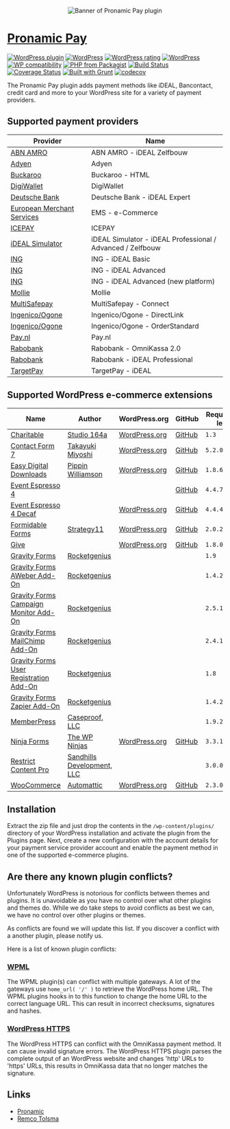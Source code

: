 <p align="center"><img src="/branding/banner-772x250.svg" alt="Banner of Pronamic Pay plugin"></p>

# [Pronamic Pay](https://www.pronamic.eu/plugins/pronamic-pay/)

[![WordPress plugin](https://img.shields.io/wordpress/plugin/v/pronamic-ideal.svg)](https://www.pronamic.eu/plugins/pronamic-pay/)
[![WordPress](https://img.shields.io/wordpress/plugin/dt/pronamic-ideal.svg)](https://www.pronamic.eu/plugins/pronamic-pay/)
[![WordPress rating](https://img.shields.io/wordpress/plugin/r/pronamic-ideal.svg)](https://www.pronamic.eu/plugins/pronamic-pay/)
[![WordPress](https://img.shields.io/wordpress/v/pronamic-ideal.svg)](https://www.pronamic.eu/plugins/pronamic-pay/)
[![WP compatibility](https://plugintests.com/plugins/pronamic-ideal/wp-badge.svg)](https://plugintests.com/plugins/pronamic-ideal/latest-report)
[![PHP from Packagist](https://img.shields.io/packagist/php-v/wp-pay/core.svg)]()
[![Build Status](https://travis-ci.org/pronamic/wp-pronamic-pay.svg?branch=develop)](https://travis-ci.org/pronamic/wp-pronamic-pay)
[![Coverage Status](https://coveralls.io/repos/github/pronamic/wp-pronamic-pay/badge.svg?branch=develop)](https://coveralls.io/github/pronamic/wp-pronamic-pay?branch=develop)
[![Built with Grunt](https://gruntjs.com/cdn/builtwith.svg)](http://gruntjs.com/)
[![codecov](https://codecov.io/gh/pronamic/wp-pronamic-pay/branch/develop/graph/badge.svg)](https://codecov.io/gh/pronamic/wp-pronamic-pay)

The Pronamic Pay plugin adds payment methods like iDEAL, Bancontact, credit card and more to your WordPress site for a variety of payment providers.


## Supported payment providers

| Provider | Name |
| -------- | ---- |
| [ABN AMRO](https://www.abnamro.nl/) | ABN AMRO - iDEAL Zelfbouw |
| [Adyen](https://www.adyen.com/) | Adyen |
| [Buckaroo](https://buckaroo.nl/) | Buckaroo - HTML |
| [DigiWallet](https://www.digiwallet.nl/) | DigiWallet |
| [Deutsche Bank](https://deutschebank.nl/) | Deutsche Bank - iDEAL Expert |
| [European Merchant Services](https://emspay.nl/) | EMS - e-Commerce |
| [ICEPAY](https://icepay.nl/) | ICEPAY |
| [iDEAL Simulator](https://www.ideal-simulator.nl/) | iDEAL Simulator - iDEAL Professional / Advanced / Zelfbouw |
| [ING](https://www.ing.nl/) | ING - iDEAL Basic |
| [ING](https://www.ing.nl/) | ING - iDEAL Advanced |
| [ING](https://www.ing.nl/) | ING - iDEAL Advanced (new platform) |
| [Mollie](https://www.mollie.nl/) | Mollie |
| [MultiSafepay](https://www.multisafepay.com/) | MultiSafepay - Connect |
| [Ingenico/Ogone](https://payment-services.ingenico.com/) | Ingenico/Ogone - DirectLink |
| [Ingenico/Ogone](https://payment-services.ingenico.com/) | Ingenico/Ogone - OrderStandard |
| [Pay.nl](https://www.pay.nl/) | Pay.nl |
| [Rabobank](https://www.rabobank.nl/) | Rabobank - OmniKassa 2.0 |
| [Rabobank](https://www.rabobank.nl/) | Rabobank - iDEAL Professional |
| [TargetPay](https://www.targetpay.com/) | TargetPay - iDEAL |


## Supported WordPress e-commerce extensions

| Name | Author | WordPress.org | GitHub | Requires at least | Tested up to |
| ---- | ------ | ------------- | ------ | ----------------- | ------------ |
| [Charitable](https://www.wpcharitable.com/) | [Studio 164a](https://www.164a.com/) | [WordPress.org](https://wordpress.org/plugins/charitable/) | [GitHub](https://github.com/Charitable/Charitable) | `1.3` | `1.7.0.11` |
| [Contact Form 7](https://contactform7.com/) | [Takayuki Miyoshi](https://ideasilo.wordpress.com/) | [WordPress.org](https://nl.wordpress.org/plugins/contact-form-7/) | [GitHub](https://github.com/takayukister/contact-form-7) | `5.2.0` | `5.7.6` |
| [Easy Digital Downloads](https://easydigitaldownloads.com/) | [Pippin Williamson](https://pippinsplugins.com/) | [WordPress.org](https://wordpress.org/plugins/easy-digital-downloads/) | [GitHub](https://github.com/easydigitaldownloads/Easy-Digital-Downloads) | `1.8.6` | `3.1.0.3` |
| [Event Espresso 4](https://eventespresso.com/) |  |  | [GitHub](https://github.com/eventespresso/event-espresso-core) | `4.4.7.p` | `4.10.8.p` |
| [Event Espresso 4 Decaf](https://eventespresso.com/) |  | [WordPress.org](https://wordpress.org/plugins/event-espresso-decaf/) | [GitHub](https://github.com/eventespresso/event-espresso-core) | `4.4.4.decaf` | `4.10.8.decaf` |
| [Formidable Forms](https://formidableforms.com/) | [Strategy11](https://strategy11.com/) | [WordPress.org](https://wordpress.org/plugins/formidable/) | [GitHub](https://github.com/Strategy11/formidable-forms) | `2.0.22` | `6.5.4` |
| [Give](https://givewp.com/) |  | [WordPress.org](https://wordpress.org/plugins/give/) | [GitHub](https://github.com/WordImpress/Give) | `1.8.0` | `2.27.0` |
| [Gravity Forms](https://www.gravityforms.com/) | [Rocketgenius](https://www.rocketgenius.com/) |  |  | `1.9` | `2.7.5` |
| [Gravity Forms AWeber Add-On](https://www.gravityforms.com/add-ons/aweber/) | [Rocketgenius](https://www.rocketgenius.com/) |  |  | `1.4.2` | `3.0` |
| [Gravity Forms Campaign Monitor Add-On](https://www.gravityforms.com/add-ons/campaign-monitor/) | [Rocketgenius](https://www.rocketgenius.com/) |  |  | `2.5.1` | `3.9.1` |
| [Gravity Forms MailChimp Add-On](https://www.gravityforms.com/add-ons/mailchimp/) | [Rocketgenius](https://www.rocketgenius.com/) |  |  | `2.4.1` | `5.2.0` |
| [Gravity Forms User Registration Add-On](https://www.gravityforms.com/add-ons/user-registration/) | [Rocketgenius](https://www.rocketgenius.com/) |  |  | `1.8` | `5.1.1` |
| [Gravity Forms Zapier Add-On](https://www.gravityforms.com/add-ons/zapier/) | [Rocketgenius](https://www.rocketgenius.com/) |  |  | `1.4.2` | `4.2.1` |
| [MemberPress](https://www.memberpress.com/) | [Caseproof, LLC](https://caseproof.com/) |  |  | `1.9.21` | `1.9.53` |
| [Ninja Forms](https://ninjaforms.com/) | [The WP Ninjas](https://ninjaforms.com/) | [WordPress.org](https://wordpress.org/plugins/ninja-forms/) | [GitHub](https://github.com/wpninjas/ninja-forms) | `3.3.15` | `3.6.23` |
| [Restrict Content Pro](https://restrictcontentpro.com/) | [Sandhills Development, LLC](https://sandhillsdev.com/) |  |  | `3.0.0` | `3.4.4` |
| [WooCommerce](https://woocommerce.com/) | [Automattic](https://automattic.com/) | [WordPress.org](https://wordpress.org/plugins/woocommerce/) | [GitHub](https://github.com/woocommerce/woocommerce) | `2.3.0` | `8.2.2` |


## Installation

Extract the zip file and just drop the contents in the `/wp-content/plugins/` directory of your
WordPress installation and activate the plugin from the Plugins page. Next, create a new configuration
with the account details for your payment service provider account and enable the payment method in
one of the supported e-commerce plugins.

## Are there any known plugin conflicts?

Unfortunately WordPress is notorious for conflicts between themes and plugins. It is unavoidable as you have no control over what other plugins and themes do. While we do take steps to avoid conflicts as best we can, we have no control over other plugins or themes.

As conflicts are found we will update this list. If you discover a conflict with a another plugin, please notify us.

Here is a list of known plugin conflicts:

### [WPML](https://wpml.org/)

The WPML plugin(s) can conflict with multiple gateways. A lot of the gateways
use `home_url( '/' )` to retrieve the WordPress home URL. The WPML plugins hooks
in to this function to change the home URL to the correct language URL. This
can result in incorrect checksums, signatures and hashes.

### [WordPress HTTPS](https://wordpress.org/plugins/wordpress-https/)

The WordPress HTTPS can conflict with the OmniKassa payment method. It can 
cause invalid signature errors. The WordPress HTTPS plugin parses the complete 
output of an WordPress website and changes 'http' URLs to 'https' URLs, this 
results in OmniKassa data that no longer matches the signature.


## Links

*	[Pronamic](https://www.pronamic.eu/)
*	[Remco Tolsma](https://www.remcotolsma.nl/)
